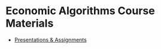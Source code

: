 # Economic Algorithms Course Materials

* [Presentations & Assignments](https://github.com/erelsgl-at-ariel/algorithms-5783)
